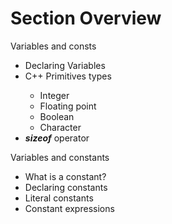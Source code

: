 # Section Overview
Variables and consts

<ul>
<li>Declaring Variables</li>

<li>C++ Primitives types</li>
<ul>
    <li>Integer</li>
    <li>Floating point</li>
    <li>Boolean</li>
    <li>Character</li>
</ul>
<li><b style="font-style:italic">sizeof</b> operator</li>
</ul>

Variables and constants
<ul>
    <li>What is a constant?</li>
    <li>Declaring constants</li>
    <li>Literal constants</li>
    <li>Constant expressions</li>
</ul>

